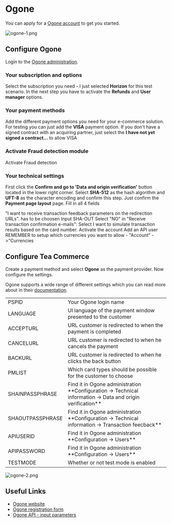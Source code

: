 # Ogone

You can apply for a [Ogone account](https://secure.ogone.com/ncol/test/new_account.asp?BRANDING=ogone&ISP=OBE&SubID=1&SOLPRO=&MODE=STD&ACountry=BE&Lang=1) to get you started.

![ogone-1.png](/img/97cca45-ogone-1.png)

## Configure Ogone

Login to the [Ogone administration](https://secure.ogone.com/ncol/test/frame_ogone.asp?BRANDING=ogone&ISP=OBE&SubID=1&SOLPRO=&MODE=STD&ACountry=BE&Lang=1).

### Your subscription and options

Select the subscription you need - I just selected **Horizon** for this test scenario. In the next step you have to activate the **Refunds** and **User manager** options.

### Your payment methods

Add the different payment options you need for your e-commerce solution. For testing you can just add the **VISA** payment option. If you don't have a signed contract with an acquiring partner, just select the **I have not yet signed a contract...** to allow VISA

### Activate Fraud detection module

Activate Fraud detection

### Your technical settings

First click the **Confirm and go to 'Data and origin verification'** button located in the lower right corner. Select **SHA-512** as the hash algorithm and **UFT-8** as the character encoding and confirm this step. Just confirm the **Payment page layout** page. Fill in all 4 fields

"I want to receive transaction feedback parameters on the redirection URLs". has to be choosen Input SHA-OUT Select "NO" in "Receive transaction confirmation e-mails": Select I want to simulate transaction results based on the card number. Activate the account Add an API user REMEMBER to setup which currencies you want to allow - "Account" ->"Currencies

## Configure Tea Commerce

Create a payment method and select **Ogone** as the payment provider. Now configure the settings.

Ogone supports a wide range of different settings which you can read more about in their [documentation](https://secure.ogone.com/ncol/Ogone_e-Com-ADV_EN.pdf).

<table>
	<tr>
		<td>PSPID</td>
		<td>Your Ogone login name</td>
	</tr>
	<tr>
		<td>LANGUAGE</td>
		<td>UI language of the payment window presented to the customer</td>
	</tr>
	<tr>
		<td>ACCEPTURL</td>
		<td>URL customer is redirected to when the payment is completed</td>
	</tr>
	<tr>
		<td>CANCELURL</td>
		<td>URL customer is redirected to when he cancels the payment</td>
	</tr>
	<tr>
		<td>BACKURL</td>
		<td>URL customer is redirected to when he clicks the back button</td>
	</tr>
	<tr>
		<td>PMLIST</td>
		<td>Which card types should be possible for the customer to choose</td>
	</tr>
	<tr>
		<td>SHAINPASSPHRASE</td>
		<td>Find it in Ogone administration
**Configuration -&gt; Technical information -&gt; Data and origin verification**</td>
	</tr>
	<tr>
		<td>SHAOUTPASSPHRASE</td>
		<td>Find it in Ogone administration
**Configuration -&gt; Technical information -&gt; Transaction feecback**</td>
	</tr>
	<tr>
		<td>APIUSERID</td>
		<td>Find it in Ogone administration
**Configuration -&gt; Users**</td>
	</tr>
	<tr>
		<td>APIPASSWORD</td>
		<td>Find it in Ogone administration
**Configuration -&gt; Users**</td>
	</tr>
	<tr>
		<td>TESTMODE</td>
		<td>Whether or not test mode is enabled</td>
	</tr>
</table>

![ogone-2.png](/img/c677800-ogone-2.png)

## Useful Links

  * [Ogone website](http://www.ogone.com/)
  * [Ogone registration form](https://secure.ogone.com/ncol/test/new_account.asp?BRANDING=ogone&ISP=OBE&SubID=1&SOLPRO=&MODE=STD&ACountry=BE&Lang=1)
  * [Ogone API - input parameters](https://secure.ogone.com/ncol/Ogone_e-Com-ADV_EN.pdf)
